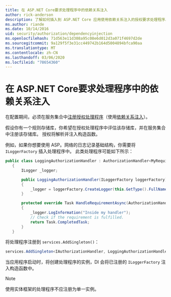 ```yaml
---
title: 在 ASP.NET Core要求处理程序中的依赖关系注入
author: rick-anderson
description: 了解如何插入到 ASP.NET Core 应用使用依赖关系注入的授权要求处理程序。
ms.author: riande
ms.date: 10/14/2016
uid: security/authorization/dependencyinjection
ms.openlocfilehash: 71d563e11d308a95c08e6d012d3a071f4697d2de
ms.sourcegitcommit: 9a129f5f3e31cc449742b164d5004894bfca90aa
ms.translationtype: MT
ms.contentlocale: zh-CN
ms.lasthandoff: 03/06/2020
ms.locfileid: "78654360"
---
```

# <a name="dependency-injection-in-requirement-handlers-in-aspnet-core"></a>在 ASP.NET Core要求处理程序中的依赖关系注入

<a name="security-authorization-di"></a>

在配置期间，必须在服务集合中[注册授权处理程序](xref:security/authorization/policies#handler-registration)（使用[依赖关系注入](xref:fundamentals/dependency-injection)）。

假设你有一个规则存储库，你希望在授权处理程序中评估该存储库，并在服务集合中注册该存储库。 授权将解析并注入构造函数。

例如，如果你想要使用 ASP。网络的日志记录基础结构，你需要将 `ILoggerFactory` 插入处理程序中。 此类处理程序可能如下所示：

```csharp
public class LoggingAuthorizationHandler : AuthorizationHandler<MyRequirement>
   {
       ILogger _logger;

       public LoggingAuthorizationHandler(ILoggerFactory loggerFactory)
       {
           _logger = loggerFactory.CreateLogger(this.GetType().FullName);
       }

       protected override Task HandleRequirementAsync(AuthorizationHandlerContext context, MyRequirement requirement)
       {
           _logger.LogInformation("Inside my handler");
           // Check if the requirement is fulfilled.
           return Task.CompletedTask;
       }
   }
   ```

将处理程序注册到 `services.AddSingleton()`：

```csharp
services.AddSingleton<IAuthorizationHandler, LoggingAuthorizationHandler>();
```

当应用程序启动时，将创建处理程序的实例，DI 会将已注册的 `ILoggerFactory` 注入构造函数中。

> [!NOTE]
> 使用实体框架的处理程序不应注册为单一实例。
